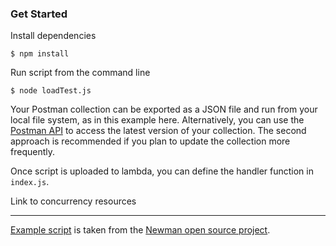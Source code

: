 ### Get Started
Install dependencies

    $ npm install

Run script from the command line   

    $ node loadTest.js

Your Postman collection can be exported as a JSON file and run from your local file system, as in this example here. Alternatively, you can use the [Postman API](https://docs.api.getpostman.com/) to access the latest version of your collection. The second approach is recommended if you plan to update the collection more frequently.

Once script is uploaded to lambda, you can define the handler function in `index.js`.

Link to concurrency resources

---
[Example script](https://github.com/postmanlabs/newman/blob/develop/examples/parallel-collection-runs.js) is taken from the [Newman open source project](https://github.com/postmanlabs/newman).